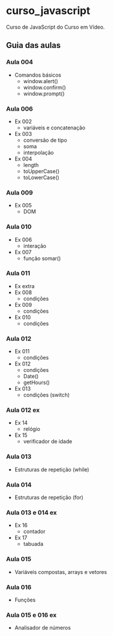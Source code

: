 # curso_javascript
Curso de JavaScript do Curso em Vídeo.

## Guia das aulas

### Aula 004
- Comandos básicos
    - window.alert()
    - window.confirm()
    - window.prompt()

### Aula 006
- Ex 002
    - variáveis e concatenação
- Ex 003
    - conversão de tipo
    - soma
    - interpolação
- Ex 004
    - length
    - toUpperCase()
    - toLowerCase()

### Aula 009
- Ex 005
    - DOM

### Aula 010
- Ex 006
    - interação
- Ex 007
    - função somar()

### Aula 011
- Ex extra
- Ex 008
    - condições
- Ex 009
    - condições
- Ex 010
    - condições

### Aula 012
- Ex 011
    - condições
- Ex 012
    - condições
    - Date()
    - getHours()
- Ex 013
    - condições (switch)

### Aula 012 ex
- Ex 14
    - relógio
- Ex 15
    - verificador de idade

### Aula 013
- Estruturas de repetição (while)

### Aula 014
- Estruturas de repetição (for)

### Aula 013 e 014 ex
- Ex 16
    - contador
- Ex 17
    - tabuada

### Aula 015
- Variáveis compostas, arrays e vetores

### Aula 016
- Funções

### Aula 015 e 016 ex
- Analisador de números